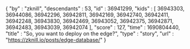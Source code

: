{
  "by" : "zknill",
  "descendants" : 53,
  "id" : 36941299,
  "kids" : [ 36943303, 36944086, 36942296, 36942811, 36942169, 36942740, 36942411, 36942248, 36943830, 36942469, 36943052, 36942375, 36942871, 36942483, 36943039, 36942074 ],
  "score" : 127,
  "time" : 1690804440,
  "title" : "So, you want to deploy on the edge?",
  "type" : "story",
  "url" : "https://zknill.io/posts/edge-database/"
}
